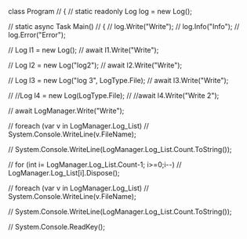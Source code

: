  class Program
//    {
//        static readonly Log log = new Log();

//        static async Task Main()
//        {
//            log.Write("Write");
//            log.Info("Info");
//            log.Error("Error");

//            Log l1 = new Log();
//            await l1.Write("Write");

//            Log l2 = new Log("log2");
//            await l2.Write("Write");

//            Log l3 = new Log("log 3", LogType.File);
//            await l3.Write("Write");

//            //Log l4 = new Log(LogType.File);
//            //await l4.Write("Write 2");

//            await LogManager.Write("Write");

//            foreach (var v in LogManager.Log_List)
//                System.Console.WriteLine(v.FileName);

//            System.Console.WriteLine(LogManager.Log_List.Count.ToString());
          
//            for (int i= LogManager.Log_List.Count-1; i>=0;i--)
//             LogManager.Log_List[i].Dispose();
          

//            foreach (var v in LogManager.Log_List)
//                System.Console.WriteLine(v.FileName);

//            System.Console.WriteLine(LogManager.Log_List.Count.ToString());

//            System.Console.ReadKey();
